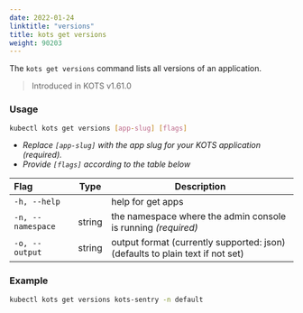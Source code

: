 ```yaml
---
date: 2022-01-24
linktitle: "versions"
title: kots get versions
weight: 90203
---
```


The `kots get versions` command lists all versions of an application.

> Introduced in KOTS v1.61.0

### Usage

```bash
kubectl kots get versions [app-slug] [flags]
```

- _Replace `[app-slug]` with the app slug for your KOTS application (required)._
- _Provide `[flags]` according to the table below_

| Flag              | Type   | Description                                                         |
| :---------------- | ------ | ------------------------------------------------------------------- |
| `-h, --help`      |        | help for get apps                                                   |
| `-n, --namespace` | string | the namespace where the admin console is running _(required)_       |
| `-o, --output`    | string | output format (currently supported: json) (defaults to plain text if not set)|

### Example

```bash
kubectl kots get versions kots-sentry -n default
```

